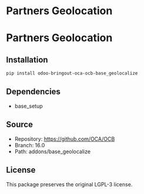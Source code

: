 # Partners Geolocation


Partners Geolocation
========================
    

## Installation

```bash
pip install odoo-bringout-oca-ocb-base_geolocalize
```

## Dependencies

- base_setup

## Source

- Repository: https://github.com/OCA/OCB
- Branch: 16.0
- Path: addons/base_geolocalize

## License

This package preserves the original LGPL-3 license.
